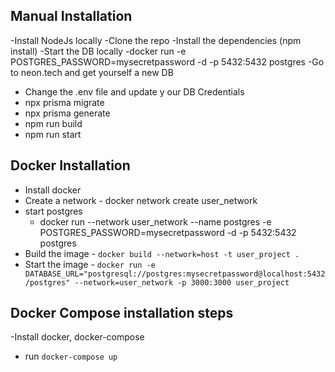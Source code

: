 ## Manual Installation
-Install NodeJs locally 
-Clone the repo
-Install the dependencies (npm install)
-Start the DB locally
    -docker run -e POSTGRES_PASSWORD=mysecretpassword -d -p 5432:5432 postgres
    -Go to neon.tech and get yourself a new DB
- Change the .env file and update y our DB Credentials
- npx prisma migrate
- npx prisma generate
- npm run build
- npm run start

## Docker Installation
- Install docker
- Create a network - docker network create user_network
- start postgres
    - docker run --network user_network --name postgres -e POSTGRES_PASSWORD=mysecretpassword -d -p 5432:5432 postgres
- Build the image - `docker build --network=host -t user_project .`
- Start the image - `docker run -e DATABASE_URL="postgresql://postgres:mysecretpassword@localhost:5432/postgres" --network=user_network -p 3000:3000 user_project`


## Docker Compose installation steps
-Install docker, docker-compose
- run `docker-compose up`